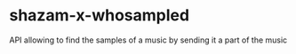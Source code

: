 # shazam-x-whosampled
API allowing to find the samples of a music by sending it a part of the music
